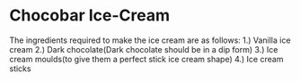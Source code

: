 # Chocobar Ice-Cream
The ingredients required to make the ice cream are as follows:
1.) Vanilla ice cream
2.) Dark chocolate(Dark chocolate should be in a dip form)
3.) Ice cream moulds(to give them a perfect stick ice cream shape)
4.) Ice cream sticks